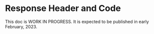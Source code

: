# Response Header and Code

This doc is WORK IN PROGRESS. It is expected to be published in early February, 2023.
